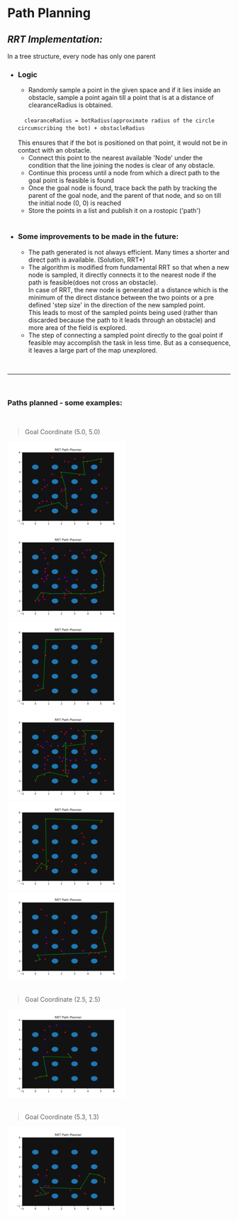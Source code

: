 # Path Planning

## _RRT Implementation:_
In a tree structure, every node has only one parent<br>
- ### Logic

    - Randomly sample a point in the given space and if it lies inside an obstacle, sample a point again till a point that is at a distance of clearanceRadius is obtained.<br>
    <code>
    clearanceRadius = botRadius(approximate radius of the circle circumscribing the bot) + obstacleRadius
    </code>
    <br>
    This ensures that if the bot is positioned on that point, it would not be in contact with an obstacle.


    - Connect this point to the nearest available 'Node' under the condition that the line joining the nodes is clear of any obstacle.
    - Continue this process until a node from which a direct path to the goal point is feasible is found
    - Once the goal node is found, trace back the path by tracking the parent of the goal node, and the parent of that node, and so on till the initial node (0, 0) is reached
    - Store the points in a list and publish it on a rostopic ('path')
<br><br>
- ### Some improvements to be made in the future:
    - The path generated is not always efficient. Many times a shorter and direct path is available. (Solution, RRT*)
    - The algorithm is modified from fundamental RRT so that when a new node is sampled, it directly connects it to the nearest node if the path is feasible(does not cross an obstacle). <br>In case of RRT, the new node is generated at a distance which is the minimum of the direct distance between the two points or a pre defined 'step size' in the direction of the new sampled point. <br> This leads to most of the sampled points being used (rather than discarded because the path to it leads through an obstacle) and more area of the field is explored.
    - The step of connecting a sampled point directly to the goal point if feasible may accomplish the task in less time. But as a consequence, it leaves a large part of the map unexplored.

<br>

___
<br>

### Paths planned - some examples:
<br>

> Goal Coordinate (5.0, 5.0)

<img src="./path-01.png" height="200px">
<img src="./path-02.png" height="200px">
<img src="./path-03.png" height="200px">
<img src="./path-05.png" height="200px">
<img src="./path-08.png" height="200px">
<img src="./path-06.png" height="200px"><br><br>

> Goal Coordinate (2.5, 2.5)<br>

<img src="./path-04.png" height="200px"><br><br>

> Goal Coordinate (5.3, 1.3) <br>

<img src="./path-07.png" height="200px">
